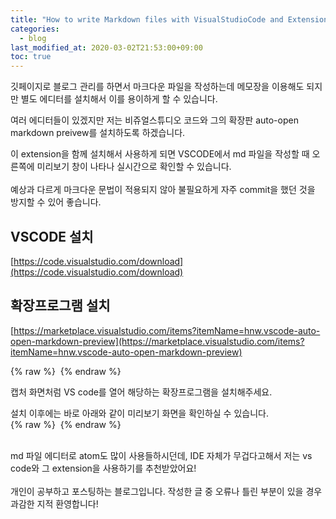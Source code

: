 ```yaml
---
title: "How to write Markdown files with VisualStudioCode and Extensions"
categories: 
  - blog
last_modified_at: 2020-03-02T21:53:00+09:00
toc: true
---
```


깃페이지로 블로그 관리를 하면서 마크다운 파일을 작성하는데 메모장을 이용해도 되지만 별도 에디터를 설치해서 이를 용이하게 할 수 있습니다.<br/>

여러 에디터들이 있겠지만 저는 비쥬얼스튜디오 코드와 그의 확장판 auto-open markdown preivew를 설치하도록 하겠습니다.<br/>

이 extension을 함께 설치해서 사용하게 되면 VSCODE에서 md 파일을 작성할 때 오른쪽에 미리보기 창이 나타나 실시간으로 확인할 수 있습니다.<br/>
<br/>
예상과 다르게 마크다운 문법이 적용되지 않아 불필요하게 자주 commit을 했던 것을 방지할 수 있어 좋습니다.<br/>

VSCODE 설치
------
[https://code.visualstudio.com/download](https://code.visualstudio.com/download)
<br/>

확장프로그램 설치
------
[https://marketplace.visualstudio.com/items?itemName=hnw.vscode-auto-open-markdown-preview](https://marketplace.visualstudio.com/items?itemName=hnw.vscode-auto-open-markdown-preview)
<br/>

{% raw %} <img src="https://ohjinjin.github.io/assets/images/20200209markdown/capture1.JPG" alt=""> {% endraw %}

캡처 화면처럼 VS code를 열어 해당하는 확장프로그램을 설치해주세요.<br/>

설치 이후에는 바로 아래와 같이 미리보기 화면을 확인하실 수 있습니다.<br/>
{% raw %} <img src="https://ohjinjin.github.io/assets/images/20200209markdown/capture2.JPG" alt=""> {% endraw %}

<br/>
md 파일 에디터로 atom도 많이 사용들하시던데, IDE 자체가 무겁다고해서 저는 vs code와 그 extension을 사용하기를 추천받았어요!
<br/><br/>
개인이 공부하고 포스팅하는 블로그입니다. 작성한 글 중 오류나 틀린 부분이 있을 경우 과감한 지적 환영합니다!<br/><br/>
